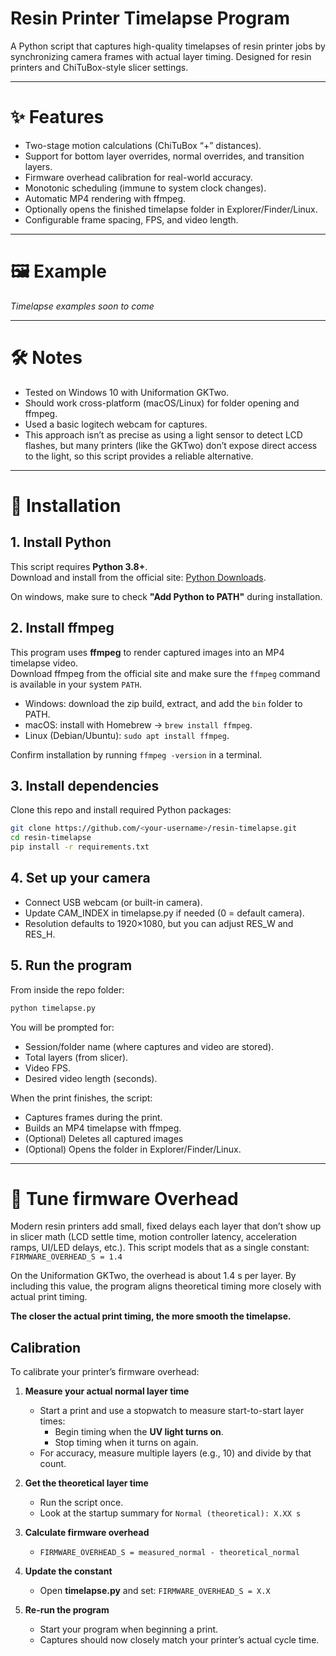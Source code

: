 # Resin Printer Timelapse Program

A Python script that captures high-quality timelapses of resin printer jobs by
synchronizing camera frames with actual layer timing. Designed for resin printers
and ChiTuBox-style slicer settings.

---

# ✨ Features
- Two-stage motion calculations (ChiTuBox “+” distances).
- Support for bottom layer overrides, normal overrides, and transition layers.
- Firmware overhead calibration for real-world accuracy.
- Monotonic scheduling (immune to system clock changes).
- Automatic MP4 rendering with ffmpeg.
- Optionally opens the finished timelapse folder in Explorer/Finder/Linux.
- Configurable frame spacing, FPS, and video length.

---

# 🖼️ Example
*Timelapse examples soon to come*

---

# 🛠️ Notes
- Tested on Windows 10 with Uniformation GKTwo.
- Should work cross-platform (macOS/Linux) for folder opening and ffmpeg.
- Used a basic logitech webcam for captures.
- This approach isn’t as precise as using a light sensor to detect LCD flashes, but many printers (like the GKTwo) don’t expose direct access to the light, so this script provides a reliable alternative.

---

# 🔧 Installation
## 1. Install Python
This script requires **Python 3.8+**.  
Download and install from the official site: [Python Downloads](https://www.python.org/downloads/).

On windows, make sure to check **"Add Python to PATH"** during installation.



## 2. Install ffmpeg
This program uses **ffmpeg** to render captured images into an MP4 timelapse video.  
Download ffmpeg from the official site and make sure the `ffmpeg` command is available in your system `PATH`.

- Windows: download the zip build, extract, and add the `bin` folder to PATH.  
- macOS: install with Homebrew → `brew install ffmpeg`.  
- Linux (Debian/Ubuntu): `sudo apt install ffmpeg`.

Confirm installation by running `ffmpeg -version` in a terminal.

## 3. Install dependencies
Clone this repo and install required Python packages:

```bash
git clone https://github.com/<your-username>/resin-timelapse.git
cd resin-timelapse
pip install -r requirements.txt
```
## 4. Set up your camera

- Connect USB webcam (or built-in camera).
- Update CAM_INDEX in timelapse.py if needed (0 = default camera).
- Resolution defaults to 1920×1080, but you can adjust RES_W and RES_H.

## 5. Run the program

From inside the repo folder:

```bash
python timelapse.py
```
You will be prompted for:

- Session/folder name (where captures and video are stored).
- Total layers (from slicer).
- Video FPS.
- Desired video length (seconds).
  
When the print finishes, the script:
- Captures frames during the print.
- Builds an MP4 timelapse with ffmpeg.
- (Optional) Deletes all captured images
- (Optional) Opens the folder in Explorer/Finder/Linux.

---

# 🧪 Tune firmware Overhead

Modern resin printers add small, fixed delays each layer that don’t show up in slicer math (LCD settle time, motion controller latency, acceleration ramps, UI/LED delays, etc.).
This script models that as a single constant: `FIRMWARE_OVERHEAD_S = 1.4`


On the Uniformation GKTwo, the overhead is about 1.4 s per layer.
By including this value, the program aligns theoretical timing more closely with actual print timing.

**The closer the actual print timing, the more smooth the timelapse.**


##  Calibration

To calibrate your printer’s firmware overhead:

1. **Measure your actual normal layer time**
    - Start a print and use a stopwatch to measure start-to-start layer times:
      - Begin timing when the **UV light turns on**.
      - Stop timing when it turns on again.
    - For accuracy, measure multiple layers (e.g., 10) and divide by that count.

2. **Get the theoretical layer time**
   - Run the script once.
   - Look at the startup summary for `Normal (theoretical): X.XX s`

3. **Calculate firmware overhead**
    - `FIRMWARE_OVERHEAD_S = measured_normal - theoretical_normal`

5. **Update the constant**
    - Open **timelapse.py** and set:  `FIRMWARE_OVERHEAD_S = X.X`

5. **Re-run the program**
    - Start your program when beginning a print.
    - Captures should now closely match your printer’s actual cycle time.

